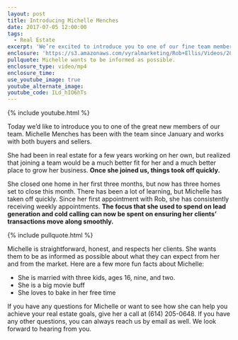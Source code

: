 ```yaml
---
layout: post
title: Introducing Michelle Menches
date: 2017-07-05 12:00:00
tags:
  - Real Estate
excerpt: 'We’re excited to introduce you to one of our fine team members. This time, we’re with Michelle Menches.'
enclosure: 'https://s3.amazonaws.com/vyralmarketing/Rob+Ellis/Videos/2017/Introducing+Michelle+Menches+-+Central+Ohio+Real+Estate+Agent.mp4'
pullquote: Michelle wants to be informed as possible.
enclosure_type: video/mp4
enclosure_time:
use_youtube_image: true
youtube_alternate_image:
youtube_code: ILd_hIO6hTs
---
```



{% include youtube.html %}

Today we’d like to introduce you to one of the great new members of our team. Michelle Menches has been with the team since January and works with both buyers and sellers.

She had been in real estate for a few years working on her own, but realized that joining a team would be a much better fit for her and a much better place to grow her business. **Once she joined us, things took off quickly.&nbsp;**

She closed one home in her first three months, but now has three homes set to close this month. There has been a lot of learning, but Michelle has taken off quickly. Since her first appointment with Rob, she has consistently receiving weekly appointments. **The focus that she used to spend on lead generation and cold calling can now be spent on ensuring her clients’ transactions move along smoothly.**

{% include pullquote.html %}

Michelle is straightforward, honest, and respects her clients. She wants them to be as informed as possible about what they can expect from her and from the market. Here are a few more fun facts about Michelle:

* She is married with three kids, ages 16, nine, and two.
* She is a big movie buff
* She loves to bake in her free time

If you have any questions for Michelle or want to see how she can help you achieve your real estate goals, give her a call at (614) 205-0648. If you have any other questions, you can always reach us by email as well. We look forward to hearing from you.
<br>&nbsp;